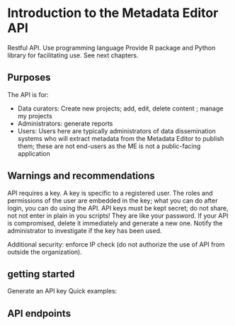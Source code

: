 # Introduction to the Metadata Editor API

Restful API.
Use programming language
Provide R package and Python library for facilitating use. See next chapters.


## Purposes

The API is for:
- Data curators: Create new projects; add, edit, delete content ; manage my projects
- Administrators: generate reports
- Users: Users here are typically administrators of data dissemination systems who will extract metadata from the Metadata Editor to publish them; these are not end-users as the ME is not a public-facing application 


## Warnings and recommendations

API requires a key.
A key is specific to a registered user.
The roles and permissions of the user are embedded in the key; what you can do after login, you can do using the API.
API keys must be kept secret; do not share, not not enter in plain in you scripts! They are like your password.
If your API is compromised, delete it immediately and generate a new one. Notify the administrator to investigate if the key has been used. 

Additional security: enforce IP check (do not authorize the use of API from outside the organization).


## getting started

Generate an API key
Quick examples:


## API endpoints



